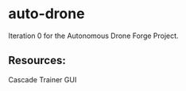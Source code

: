 # auto-drone
Iteration 0 for the Autonomous Drone Forge Project. 

## Resources:  
Cascade Trainer GUI
